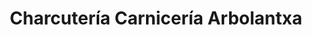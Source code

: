 ---
title: "Charcutería Carnicería Arbolantxa"
url: /bilbao/charcuteria-carniceria-arbolantxa/
shop: carnicero
---